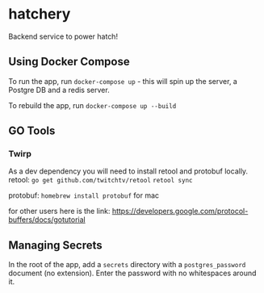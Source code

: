 # hatchery
Backend service to power hatch!

## Using Docker Compose

To run the app, run `docker-compose up` - this will spin up the server, a Postgre DB and a redis server. 

To rebuild the app, run `docker-compose up --build`

## GO Tools

### Twirp
As a dev dependency you will need to install retool and protobuf locally.
retool:
`go get github.com/twitchtv/retool`
`retool sync`

protobuf:
`homebrew install protobuf` for mac

for other users here is the link: https://developers.google.com/protocol-buffers/docs/gotutorial 

## Managing Secrets

In the root of the app, add a `secrets` directory with a `postgres_password` document (no extension). Enter the password with no whitespaces around it. 

